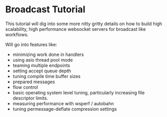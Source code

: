 Broadcast Tutorial
==================

This tutorial will dig into some more nitty gritty details on how to build high
scalability, high performance websocket servers for broadcast like workflows.

Will go into features like:
- minimizing work done in handlers
- using asio thread pool mode
- teaming multiple endpoints
- setting accept queue depth
- tuning compile time buffer sizes
- prepared messages
- flow control
- basic operating system level tuning, particularly increasing file descriptor limits.
- measuring performance with wsperf / autobahn
- tuning permessage-deflate compression settings